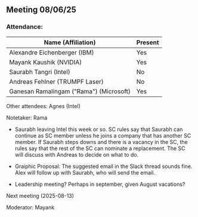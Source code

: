 ##  Meeting 08/06/25

### Attendance:

| Name (Affiliation)              | Present  |
| ------------------------------- | -------- |
| Alexandre Eichenberger (IBM)            | Yes |
| Mayank Kaushik (NVIDIA)                 | Yes |
| Saurabh Tangri (Intel)                  | No |
| Andreas Fehlner (TRUMPF Laser)          | No |
| Ganesan Ramalingam ("Rama") (Microsoft) | Yes |

Other attendees: Agnes (Intel)

Notetaker: Rama

* Saurabh leaving Intel this week or so. SC rules say that Saurabh can continue as SC member unless he joins
  a company that has another SC member. If Saurabh steps downs and there is a vacancy in the SC, the rules
  say that the rest of the SC can nominate a replacement. The SC will discuss with Andreas to decide on what to do.

* Graiphic Proposal: The suggested email in the Slack thread sounds fine. Alex will follow up with Saurabh,
  who will send the email.

* Leadership meeting? Perhaps in september, given August vacations?

Next meeting (2025-08-13)

Moderator: Mayank
